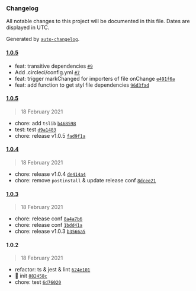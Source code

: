 ### Changelog

All notable changes to this project will be documented in this file. Dates are displayed in UTC.

Generated by [`auto-changelog`](https://github.com/CookPete/auto-changelog).

#### [1.0.5](https://github.com/fansenze/snowpack-plugin-stylus/compare/1.0.5...1.0.5)

- feat: transitive dependencies [`#9`](https://github.com/fansenze/snowpack-plugin-stylus/pull/9)
- Add .circleci/config.yml [`#7`](https://github.com/fansenze/snowpack-plugin-stylus/pull/7)
- feat: trigger markChanged for importers of file onChange [`e491f6a`](https://github.com/fansenze/snowpack-plugin-stylus/commit/e491f6a9d78a5496b656a7bf724f7367742c99e6)
- feat: add function to get styl file dependencies [`96d3fad`](https://github.com/fansenze/snowpack-plugin-stylus/commit/96d3fad0931619643e1ea4ef8ccac069ba603d6c)

#### [1.0.5](https://github.com/fansenze/snowpack-plugin-stylus/compare/1.0.4...1.0.5)

> 18 February 2021

- chore: add `tslib` [`b468598`](https://github.com/fansenze/snowpack-plugin-stylus/commit/b468598fe2107dbc54006b4aac7f986e5dad6d5a)
- test: test [`d9a1483`](https://github.com/fansenze/snowpack-plugin-stylus/commit/d9a1483bdf46f7b6765b318d931d129059acb2a5)
- chore: release v1.0.5 [`fad9f1a`](https://github.com/fansenze/snowpack-plugin-stylus/commit/fad9f1abd57e4cd8fe06774687e91da733cc15fc)

#### [1.0.4](https://github.com/fansenze/snowpack-plugin-stylus/compare/1.0.3...1.0.4)

> 18 February 2021

- chore: release v1.0.4 [`de414a4`](https://github.com/fansenze/snowpack-plugin-stylus/commit/de414a4b3ebd7bc75d0928604072555f46b1e8a9)
- chore: remove `postinstall` & update release conf [`8dcee21`](https://github.com/fansenze/snowpack-plugin-stylus/commit/8dcee21dad9dc99a2f9e90551a7530ce0b435e7d)

#### [1.0.3](https://github.com/fansenze/snowpack-plugin-stylus/compare/1.0.2...1.0.3)

> 18 February 2021

- chore: release conf [`8a4a7b6`](https://github.com/fansenze/snowpack-plugin-stylus/commit/8a4a7b6014e896820b2c2a7e98c5c428234034bc)
- chore: release conf [`1bdd41a`](https://github.com/fansenze/snowpack-plugin-stylus/commit/1bdd41a9162ad97aef8344fb3dd762f8aa1efd74)
- chore: release v1.0.3 [`b3566a5`](https://github.com/fansenze/snowpack-plugin-stylus/commit/b3566a57244a547290517af8af49bedc227481a6)

#### 1.0.2

> 18 February 2021

- refactor: ts & jest & lint [`624e101`](https://github.com/fansenze/snowpack-plugin-stylus/commit/624e1015246283f072d5876285e77710387af286)
- 🎉 init [`882458c`](https://github.com/fansenze/snowpack-plugin-stylus/commit/882458c0181d8e7e66a8201f8ee3b780b357a057)
- chore: test [`6d76020`](https://github.com/fansenze/snowpack-plugin-stylus/commit/6d7602001c9b42ef1095ce8bf7a6d5ea37075781)
